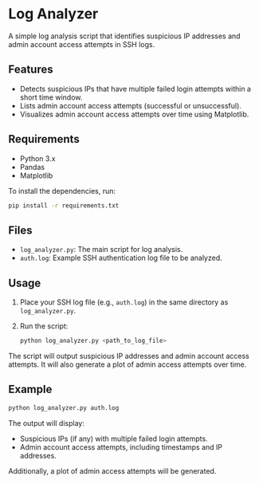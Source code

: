 # Log Analyzer

A simple log analysis script that identifies suspicious IP addresses and admin account access attempts in SSH logs.

## Features

- Detects suspicious IPs that have multiple failed login attempts within a short time window.
- Lists admin account access attempts (successful or unsuccessful).
- Visualizes admin account access attempts over time using Matplotlib.

## Requirements

- Python 3.x
- Pandas
- Matplotlib

To install the dependencies, run:

```bash
pip install -r requirements.txt
```

## Files

- `log_analyzer.py`: The main script for log analysis.
- `auth.log`: Example SSH authentication log file to be analyzed.

## Usage

1. Place your SSH log file (e.g., `auth.log`) in the same directory as `log_analyzer.py`.
2. Run the script:

    ```bash
    python log_analyzer.py <path_to_log_file>
    ```

The script will output suspicious IP addresses and admin account access attempts. It will also generate a plot of admin access attempts over time.

## Example

```bash
python log_analyzer.py auth.log
```

The output will display:

- Suspicious IPs (if any) with multiple failed login attempts.
- Admin account access attempts, including timestamps and IP addresses.

Additionally, a plot of admin access attempts will be generated.